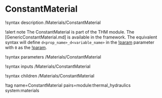 # ConstantMaterial

!syntax description /Materials/ConstantMaterial

!alert note
The ConstantMaterial is part of the THM module. The [GenericConstantMaterial.md] is available in the framework.
The equivalent syntax will define `d<prop_name>_d<variable_name>` in the [!param](/Materials/GenericConstantMaterial/prop_names)
parameter with `0` as the [!param](/Materials/GenericConstantMaterial/prop_values).

!syntax parameters /Materials/ConstantMaterial

!syntax inputs /Materials/ConstantMaterial

!syntax children /Materials/ConstantMaterial

!tag name=ConstantMaterial pairs=module:thermal_hydraulics system:materials

